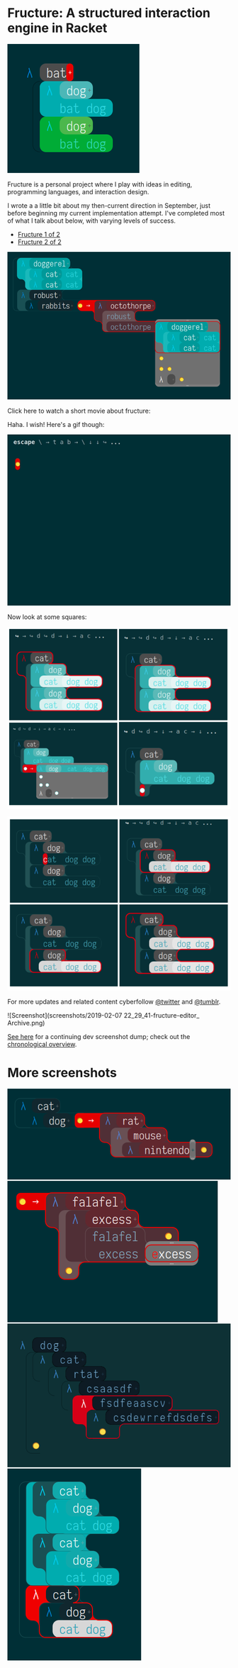 
Fructure: A structured interaction engine in Racket
===================================================

![Screenshot](screenshots/tumblr_pmdgbc2Kgc1y69izqo1_400.png)

Fructure is a personal project where I play with ideas in editing, programming languages, and interaction design.

I wrote a a little bit about my then-current direction in September, just before beginning my current implementation attempt. I've completed most of what I talk about below, with varying levels of success.
- [Fructure 1 of 2](http://disconcision.com/post/182647782084/fructure-1-of-2)
- [Fructure 2 of 2](http://disconcision.com/post/182647803299/fructure-factoring-2-of-2)

![Screenshot](screenshots/tumblr_pme22tqxTr1y69izqo1_1280.png)

Click here to watch a short movie about fructure:

Haha. I wish! Here's a gif though:

![Screenshot](screenshots/fructure-rounded-modified.gif)

Now look at some squares:

![Screenshot](screenshots/2019-02-07-22_19_53-fructure-editor.png)

![Screenshot](screenshots/2019-02-07-22_19_43-fructure-editor.png)

For more updates and related content cyberfollow [@twitter](https://twitter.com/disconcision) and [@tumblr](http://disconcision.com/).

![Screenshot](screenshots/2019-02-07 22_29_41-fructure-editor_ Archive.png)

[See here](https://fructure-editor.tumblr.com/) for a continuing dev screenshot dump; check out the [chronological overview](https://fructure-editor.tumblr.com/archive).

More screenshots
================

![Screenshot](screenshots/tumblr_pme1mh4Sdd1y69izqo1_640.png)
![Screenshot](screenshots/tumblr_pme1mabMT01y69izqo1_500.png)
![Screenshot](screenshots/tumblr_pmdg8nEd4h1y69izqo2_640.png)
![Screenshot](screenshots/tumblr_pme1hgBeA41y69izqo1_400.png)
